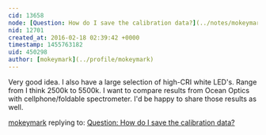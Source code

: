 ```yaml
---
cid: 13658
node: [Question: How do I save the calibration data?](../notes/mokeymark/02-17-2016/question-how-do-i-save-the-calibration-data)
nid: 12701
created_at: 2016-02-18 02:39:42 +0000
timestamp: 1455763182
uid: 450298
author: [mokeymark](../profile/mokeymark)
---
```


Very good idea. I also have a large selection of high-CRI white LED's. Range from I think 2500k to 5500k. I want to compare results from Ocean Optics with cellphone/foldable spectrometer. I'd be happy to share those results as well.

[mokeymark](../profile/mokeymark) replying to: [Question: How do I save the calibration data?](../notes/mokeymark/02-17-2016/question-how-do-i-save-the-calibration-data)

